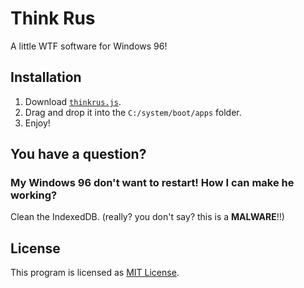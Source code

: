 # Think Rus
A little WTF software for Windows 96!

## Installation
1. Download [`thinkrus.js`](https://raw.githubusercontent.com/Stylix58/thinkrus/main/thinkrus.js).
2. Drag and drop it into the `C:/system/boot/apps` folder.
3. Enjoy!

## You have a question?
### **My Windows 96 don't want to restart! How I can make he working?**

Clean the IndexedDB. (really? you don't say? this is a **MALWARE**!!)

## License
This program is licensed as [MIT License](LICENSE).

